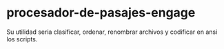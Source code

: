 # procesador-de-pasajes-engage
Su utilidad seria clasificar, ordenar, renombrar archivos y codificar en ansi los scripts.

